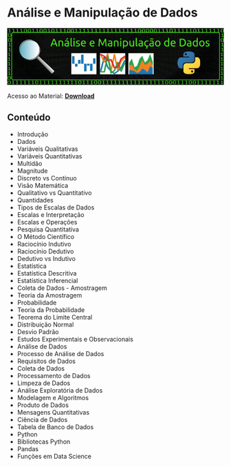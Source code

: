 # Análise e Manipulação de Dados

![img](https://raw.githubusercontent.com/the-akira/CC33Z/master/Imagens/AMD.png)

Acesso ao Material: **[Download](https://github.com/the-akira/CC33Z/raw/master/Cursos/An%C3%A1lise%20e%20Manipula%C3%A7%C3%A3o%20de%20Dados/An%C3%A1liseManipula%C3%A7%C3%A3oDados.pdf)**

## Conteúdo

- Introdução
- Dados
- Variáveis Qualitativas
- Variáveis Quantitativas
- Multidão
- Magnitude
- Discreto vs Contínuo
- Visão Matemática
- Qualitativo vs Quantitativo
- Quantidades
- Tipos de Escalas de Dados
- Escalas e Interpretação
- Escalas e Operações
- Pesquisa Quantitativa
- O Método Científico
- Raciocínio Indutivo
- Raciocínio Dedutivo
- Dedutivo vs Indutivo
- Estatística
- Estatística Descritiva
- Estatística Inferencial
- Coleta de Dados - Amostragem
- Teoria da Amostragem
- Probabilidade
- Teoria da Probabilidade
- Teorema do Limite Central
- Distribuição Normal
- Desvio Padrão
- Estudos Experimentais e Observacionais
- Análise de Dados
- Processo de Análise de Dados
- Requisitos de Dados
- Coleta de Dados
- Processamento de Dados
- Limpeza de Dados
- Análise Exploratória de Dados
- Modelagem e Algoritmos
- Produto de Dados
- Mensagens Quantitativas
- Ciência de Dados
- Tabela de Banco de Dados
- Python
- Bibliotecas Python
- Pandas
- Funções em Data Science
